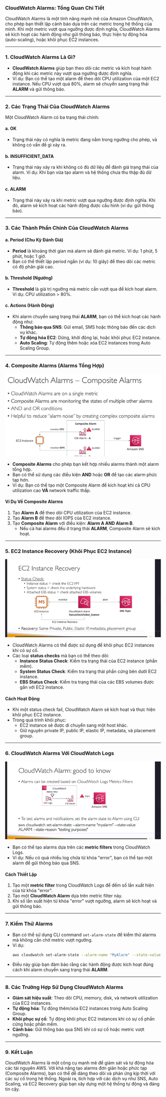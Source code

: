 ### **CloudWatch Alarms: Tổng Quan Chi Tiết**

CloudWatch Alarms là một tính năng mạnh mẽ của Amazon CloudWatch, cho phép bạn thiết lập cảnh báo dựa trên các metric trong hệ thống của mình. Khi một metric vượt qua ngưỡng được định nghĩa, CloudWatch Alarms sẽ kích hoạt các hành động như gửi thông báo, thực hiện tự động hóa (auto-scaling), hoặc khôi phục EC2 instances.

---

### **1. CloudWatch Alarms Là Gì?**

- **CloudWatch Alarms** giúp bạn theo dõi các metric và kích hoạt hành động khi các metric này vượt qua ngưỡng được định nghĩa.
- Ví dụ: Bạn có thể tạo một alarm để theo dõi CPU utilization của một EC2 instance. Nếu CPU vượt quá 80%, alarm sẽ chuyển sang trạng thái **ALARM** và gửi thông báo.

---

### **2. Các Trạng Thái Của CloudWatch Alarms**

Một CloudWatch Alarm có ba trạng thái chính:

#### **a. OK**

- Trạng thái này có nghĩa là metric đang nằm trong ngưỡng cho phép, và không có vấn đề gì xảy ra.

#### **b. INSUFFICIENT_DATA**

- Trạng thái này xảy ra khi không có đủ dữ liệu để đánh giá trạng thái của alarm. Ví dụ: Khi bạn vừa tạo alarm và hệ thống chưa thu thập đủ dữ liệu.

#### **c. ALARM**

- Trạng thái này xảy ra khi metric vượt qua ngưỡng được định nghĩa. Khi đó, alarm sẽ kích hoạt các hành động được cấu hình (ví dụ: gửi thông báo).

---

### **3. Các Thành Phần Chính Của CloudWatch Alarms**

#### **a. Period (Chu Kỳ Đánh Giá)**

- **Period** là khoảng thời gian mà alarm sẽ đánh giá metric. Ví dụ: 1 phút, 5 phút, hoặc 1 giờ.
- Bạn có thể thiết lập period ngắn (ví dụ: 10 giây) để theo dõi các metric có độ phân giải cao.

#### **b. Threshold (Ngưỡng)**

- **Threshold** là giá trị ngưỡng mà metric cần vượt qua để kích hoạt alarm. Ví dụ: CPU utilization > 80%.

#### **c. Actions (Hành Động)**

- Khi alarm chuyển sang trạng thái **ALARM**, bạn có thể kích hoạt các hành động như:
  - **Thông báo qua SNS**: Gửi email, SMS hoặc thông báo đến các dịch vụ khác.
  - **Tự động hóa EC2**: Dừng, khởi động lại, hoặc khôi phục EC2 instance.
  - **Auto Scaling**: Tự động thêm hoặc xóa EC2 instances trong Auto Scaling Group.

---

### **4. Composite Alarms (Alarms Tổng Hợp)**

![alt text](Composite-Alarms.png)

- **Composite Alarms** cho phép bạn kết hợp nhiều alarms thành một alarm tổng hợp.
- Bạn có thể sử dụng các điều kiện **AND** hoặc **OR** để tạo các alarm phức tạp hơn.
- Ví dụ: Bạn có thể tạo một Composite Alarm để kích hoạt khi cả CPU utilization cao **VÀ** network traffic thấp.

#### **Ví Dụ Về Composite Alarms**

1. Tạo **Alarm A** để theo dõi CPU utilization của EC2 instance.
2. Tạo **Alarm B** để theo dõi IOPS của EC2 instance.
3. Tạo **Composite Alarm** với điều kiện: **Alarm A AND Alarm B**.
   - Nếu cả hai alarms đều ở trạng thái **ALARM**, Composite Alarm sẽ kích hoạt.

---

### **5. EC2 Instance Recovery (Khôi Phục EC2 Instance)**

![alt text](EC2InstanceRecovery.png)

- CloudWatch Alarms có thể được sử dụng để khôi phục EC2 instances khi có sự cố.
- Các loại **status checks** mà bạn có thể theo dõi:
  - **Instance Status Check**: Kiểm tra trạng thái của EC2 instance (phần mềm).
  - **System Status Check**: Kiểm tra trạng thái phần cứng bên dưới EC2 instance.
  - **EBS Status Check**: Kiểm tra trạng thái của các EBS volumes được gắn với EC2 instance.

#### **Cách Hoạt Động**

- Khi một status check fail, CloudWatch Alarm sẽ kích hoạt và thực hiện khôi phục EC2 instance.
- Trong quá trình khôi phục:
  - EC2 instance sẽ được di chuyển sang một host khác.
  - Giữ nguyên private IP, public IP, elastic IP, metadata, và placement group.

---

### **6. CloudWatch Alarms Với CloudWatch Logs**

![alt text](AlarmsLogs.png)

- Bạn có thể tạo alarms dựa trên các **metric filters** trong CloudWatch Logs.
- Ví dụ: Nếu có quá nhiều log chứa từ khóa "error", bạn có thể tạo một alarm để gửi thông báo qua SNS.

#### **Cách Thiết Lập**

1. Tạo một **metric filter** trong CloudWatch Logs để đếm số lần xuất hiện của từ khóa "error".
2. Tạo một **CloudWatch Alarm** dựa trên metric filter này.
3. Khi số lần xuất hiện từ khóa "error" vượt ngưỡng, alarm sẽ kích hoạt và gửi thông báo.

---

### **7. Kiểm Thử Alarms**

- Bạn có thể sử dụng CLI command `set-alarm-state` để kiểm thử alarms mà không cần chờ metric vượt ngưỡng.
- Ví dụ:
  ```bash
  aws cloudwatch set-alarm-state --alarm-name "MyAlarm" --state-value ALARM --state-reason "Testing alarm"
  ```
- Điều này giúp bạn đảm bảo rằng các hành động được kích hoạt đúng cách khi alarm chuyển sang trạng thái **ALARM**.

---

### **8. Các Trường Hợp Sử Dụng CloudWatch Alarms**

- **Giám sát hiệu suất**: Theo dõi CPU, memory, disk, và network utilization của EC2 instances.
- **Tự động hóa**: Tự động thêm/xóa EC2 instances trong Auto Scaling Group.
- **Khôi phục sự cố**: Tự động khôi phục EC2 instances khi có sự cố phần cứng hoặc phần mềm.
- **Cảnh báo**: Gửi thông báo qua SNS khi có sự cố hoặc metric vượt ngưỡng.

---

### **9. Kết Luận**

CloudWatch Alarms là một công cụ mạnh mẽ để giám sát và tự động hóa các tài nguyên AWS. Với khả năng tạo alarms đơn giản hoặc phức tạp (Composite Alarms), bạn có thể dễ dàng theo dõi và phản ứng kịp thời với các sự cố trong hệ thống. Ngoài ra, tích hợp với các dịch vụ như SNS, Auto Scaling, và EC2 Recovery giúp bạn xây dựng một hệ thống tự động và đáng tin cậy.
